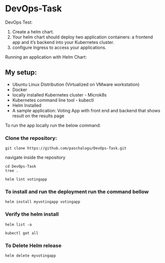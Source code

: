 # DevOps-Task

DevOps Test:
1. Create a helm chart.
2. Your helm chart should deploy two application containers: a frontend app and it’s backend into your Kubernetes cluster.
3. configure Ingress to access your applications.

Running an application with Helm Chart:

## My setup:
- Ubuntu Linux Distribution (Virtualized on VMware workstation)
- Docker 
- locally installed Kubernetes cluster - Microk8s
- Kubernetes command line tool - kubectl
- Helm Installed
- A sample application: Voting App with front end and backend that shows result on the results page

To run the app locally run the below command:

### Clone the repository:
```
git clone https://github.com/paschalogu/DevOps-Task.git
```

navigate inside the repository 

```
cd DevOps-Task
tree .
```

```
helm lint votingapp
```

### To install and run the deployment run the command bellow

```
helm install myvotingapp votingapp
```

### Verify the helm install

```
helm list -a
```

```
kubectl get all
```

### To Delete Helm release

```
helm delete myvotingapp
````

